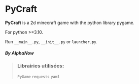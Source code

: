 # PyCraft
**PyCraft** is a 2d minecraft game with the python library pygame.

For python >=3.10.

Run `__main__.py`, `__init__.py` or `launcher.py`.
#####  _By AlphaNow_

> ### Librairies utilisées:
> `PyGame`
> `requests`
> `yaml`

